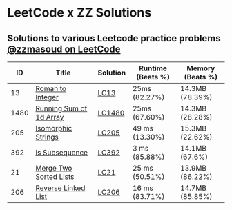 # LeetCode x ZZ Solutions
Solutions to various Leetcode practice problems
<br>
[@zzmasoud on LeetCode](https://leetcode.com/zzmasoud/)
---

| ID | Title | Solution | Runtime (Beats %) | Memory (Beats %)
| ----------- | ----------- | ----------- | ----------- | ----------- |
| 13 | [Roman to Integer](https://leetcode.com/problems/roman-to-integer/) | [LC13](Solutions/LC13.swift) | 25ms (82.27%) | 14.3MB (78.39%) |
| 1480 | [Running Sum of 1d Array](https://leetcode.com/problems/running-sum-of-1d-array/) | [LC1480](Solutions/LC1480.Swift) | 25ms (67.60%) | 14.3MB (28.28%) |
| 205 | [Isomorphic Strings](https://leetcode.com/problems/isomorphic-strings/) | [LC205](Solutions/LC205.Swift) | 49 ms (13.30%) | 15.3MB (22.62%) |
| 392 | [Is Subsequence](https://leetcode.com/problems/s-subsequence/) | [LC392](Solutions/LC392.Swift) | 3 ms (85.88%) | 14.1MB (67.6%) |
| 21 | [Merge Two Sorted Lists](https://leetcode.com/problems/merge-two-sorted-lists/) | [LC21](Solutions/LC21.Swift) | 25 ms (50.51%) | 13.9MB (86.22%) |
| 206 | [Reverse Linked List](https://leetcode.com/problems/reverse-linked-list/) | [LC206](Solutions/LC206.Swift) | 16 ms (83.71%) | 14.7MB (85.85%) |

